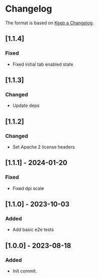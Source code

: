 # Changelog

The format is based on [Keep a Changelog](https://keepachangelog.com/en/1.0.0/).

## [1.1.4]
### Fixed
- Fixed initial tab enabled state

## [1.1.3]
### Changed
- Update deps

## [1.1.2]
### Changed
- Set Apache 2 license headers

## [1.1.1] - 2024-01-20
### Fixed
- Fixed dpi scale

## [1.1.0] - 2023-10-03
### Added
- Add basic e2e tests

## [1.0.0] - 2023-08-18
### Added
- Init commit.
